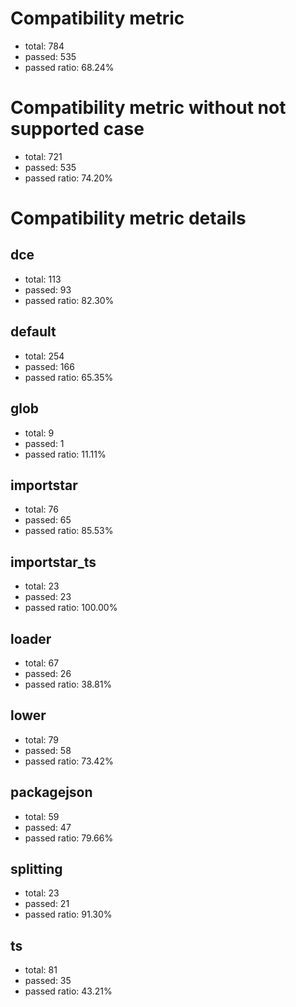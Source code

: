 # Compatibility metric
- total: 784
- passed: 535
- passed ratio: 68.24%
# Compatibility metric without not supported case
- total: 721
- passed: 535
- passed ratio: 74.20%
# Compatibility metric details
## dce
- total: 113
- passed: 93
- passed ratio: 82.30%
## default
- total: 254
- passed: 166
- passed ratio: 65.35%
## glob
- total: 9
- passed: 1
- passed ratio: 11.11%
## importstar
- total: 76
- passed: 65
- passed ratio: 85.53%
## importstar_ts
- total: 23
- passed: 23
- passed ratio: 100.00%
## loader
- total: 67
- passed: 26
- passed ratio: 38.81%
## lower
- total: 79
- passed: 58
- passed ratio: 73.42%
## packagejson
- total: 59
- passed: 47
- passed ratio: 79.66%
## splitting
- total: 23
- passed: 21
- passed ratio: 91.30%
## ts
- total: 81
- passed: 35
- passed ratio: 43.21%

